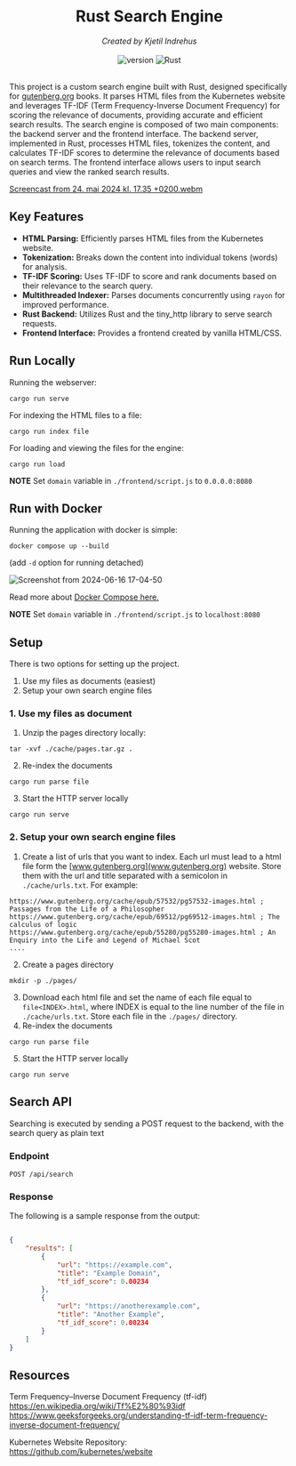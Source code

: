 <div align="center">
    <h1>Rust Search Engine</h1>
    <i>Created by Kjetil Indrehus</i>
</div>

<div align="center">
    <br />
    <img alt="version" src="https://img.shields.io/badge/version-0.2.0-blue" />
    <img alt="Rust" src="https://img.shields.io/badge/rust-1.74-orange?logo=rust" />

</div>
<br />

This project is a custom search engine built with Rust, designed specifically for [gutenberg.org](https://www.gutenberg.org) books. It parses HTML files from the Kubernetes website and leverages TF-IDF (Term Frequency-Inverse Document Frequency) for scoring the relevance of documents, providing accurate and efficient search results. The search engine is composed of two main components: the backend server and the frontend interface. The backend server, implemented in Rust, processes HTML files, tokenizes the content, and calculates TF-IDF scores to determine the relevance of documents based on search terms. The frontend interface allows users to input search queries and view the ranked search results.


[Screencast from 24. mai 2024 kl. 17.35 +0200.webm](https://github.com/KjetilIN/rs-search-engine/assets/66110094/9d9f5832-7031-456d-80d4-d9c90bc6d4e1)


## Key Features

- **HTML Parsing:** Efficiently parses HTML files from the Kubernetes website.
- **Tokenization:** Breaks down the content into individual tokens (words) for analysis.
- **TF-IDF Scoring:** Uses TF-IDF to score and rank documents based on their relevance to the search query.
- **Multithreaded Indexer:** Parses documents concurrently using `rayon` for improved performance.
- **Rust Backend:** Utilizes Rust and the tiny_http library to serve search requests.
- **Frontend Interface:** Provides a frontend created by vanilla HTML/CSS.

## Run Locally

Running the webserver: <br>
```terminal
cargo run serve
```
For indexing the HTML files to a file: <br>
```terminal
cargo run index file
```

For loading and viewing the files for the engine: <br>
```terminal
cargo run load
```

**NOTE** Set `domain` variable in `./frontend/script.js` to `0.0.0.0:8080`

## Run with Docker

Running the application with docker is simple: 
```terminal
docker compose up --build 
```
(add `-d` option for running detached)

![Screenshot from 2024-06-16 17-04-50](https://github.com/KjetilIN/rs-search-engine/assets/66110094/47b97a54-048f-4fb9-aa4f-93b8c63c3684)


Read more about [Docker Compose here.](https://docs.docker.com/compose/reference/)

**NOTE** Set `domain` variable in `./frontend/script.js` to `localhost:8080`

## Setup 

There is two options for setting up the project.

1. Use my files as documents (easiest)
2. Setup your own search engine files 


### 1. Use my files as document

1. Unzip the pages directory locally:
```terminal 
tar -xvf ./cache/pages.tar.gz .
```
2. Re-index the documents
```terminal 
cargo run parse file 
```
3. Start the HTTP server locally 
```terminal 
cargo run serve 
```

### 2. Setup your own search engine files 

1. Create a list of urls that you want to index. Each url must lead to a html file form the [www.gutenberg.org](www.gutenberg.org) website. Store them with the url and title separated with a semicolon in `./cache/urls.txt`. For example: 
```text
https://www.gutenberg.org/cache/epub/57532/pg57532-images.html ; Passages from the Life of a Philosopher
https://www.gutenberg.org/cache/epub/69512/pg69512-images.html ; The calculus of logic
https://www.gutenberg.org/cache/epub/55280/pg55280-images.html ; An Enquiry into the Life and Legend of Michael Scot
....
```
2. Create a pages directory
```terminal
mkdir -p ./pages/
```
3. Download each html file and set the name of each file equal to `file<INDEX>.html`, where INDEX is equal to the line number of the file in `./cache/urls.txt`. Store each file in the `./pages/` directory. 
4. Re-index the documents
```terminal 
cargo run parse file 
```
5. Start the HTTP server locally 
```terminal 
cargo run serve 
```

## Search API

Searching is executed by sending a POST request to the backend, with the search query as plain text

### Endpoint
`POST /api/search`

### Response
The following is a sample response from the output:

```json

{
    "results": [
        {
            "url": "https://example.com",
            "title": "Example Domain",
            "tf_idf_score": 0.00234 
        },
        {
            "url": "https://anotherexample.com",
            "title": "Another Example",
            "tf_idf_score": 0.00234 
        }
    ]
}
```

## Resources

Term Frequency–Inverse Document Frequency (tf-idf) <br>
https://en.wikipedia.org/wiki/Tf%E2%80%93idf <br>
https://www.geeksforgeeks.org/understanding-tf-idf-term-frequency-inverse-document-frequency/ <br>

Kubernetes Website Repository: <br>
https://github.com/kubernetes/website
